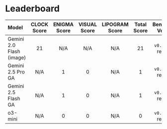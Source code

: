 # Leaderboard

| Model | CLOCK Score | ENIGMA Score | VISUAL Score | LIPOGRAM Score | Total Score | Benchmark Version |
| :--- | :---: | :---: | :---: | :---: | :---: | :---: |
| Gemini 2.0 Flash (image) | 21 | N/A | N/A | N/A | 21 | `v0.1` (pre-release) |
| Gemini 2.5 Pro GA | N/A | 1 | 0 | N/A | 1 | `v0.1` (pre-release) |
| Gemini 2.5 Flash GA | N/A | 1 | 0 | N/A | 1 | `v0.1` (pre-release) |
| o3-mini | N/A | 0 | 0 | N/A | 0 | `v0.1` (pre-release) |
